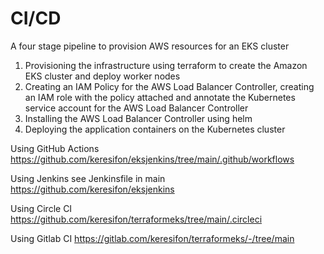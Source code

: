 # CI/CD 
A four stage pipeline to provision AWS resources for an EKS cluster 

1. Provisioning the infrastructure using terraform to create the Amazon EKS cluster and deploy worker nodes 
2. Creating an IAM Policy for the AWS Load Balancer Controller, creating an IAM role with the policy attached and annotate the Kubernetes service account for the AWS Load Balancer Controller 
3. Installing the AWS Load Balancer Controller using helm
4. Deploying the application containers on the Kubernetes cluster

Using GitHub Actions https://github.com/keresifon/eksjenkins/tree/main/.github/workflows

Using Jenkins see Jenkinsfile in main https://github.com/keresifon/eksjenkins

Using Circle CI  https://github.com/keresifon/terraformeks/tree/main/.circleci

Using Gitlab CI https://gitlab.com/keresifon/terraformeks/-/tree/main

